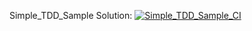 Simple_TDD_Sample Solution: 
[![Simple_TDD_Sample_CI](https://github.com/VahidFarahmandian/jinget-medium-tdd/actions/workflows/Simple_TDD_Sample_CI.yml/badge.svg?branch=main)](https://github.com/VahidFarahmandian/jinget-medium-tdd/actions/workflows/Simple_TDD_Sample_CI.yml)

